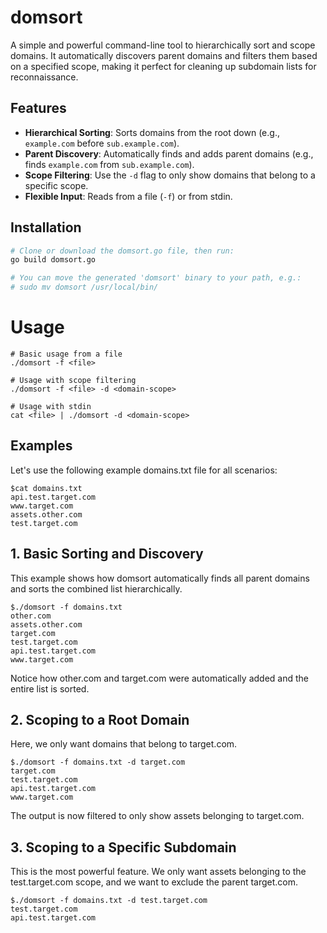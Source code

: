 # domsort

A simple and powerful command-line tool to hierarchically sort and scope domains. It automatically discovers parent domains and filters them based on a specified scope, making it perfect for cleaning up subdomain lists for reconnaissance.

## Features

* **Hierarchical Sorting**: Sorts domains from the root down (e.g., `example.com` before `sub.example.com`).
* **Parent Discovery**: Automatically finds and adds parent domains (e.g., finds `example.com` from `sub.example.com`).
* **Scope Filtering**: Use the `-d` flag to only show domains that belong to a specific scope.
* **Flexible Input**: Reads from a file (`-f`) or from stdin.

## Installation

```bash
# Clone or download the domsort.go file, then run:
go build domsort.go

# You can move the generated 'domsort' binary to your path, e.g.:
# sudo mv domsort /usr/local/bin/
```
# Usage
```
# Basic usage from a file
./domsort -f <file>

# Usage with scope filtering
./domsort -f <file> -d <domain-scope>

# Usage with stdin
cat <file> | ./domsort -d <domain-scope>
```

## Examples
Let's use the following example domains.txt file for all scenarios:
```
$cat domains.txt
api.test.target.com
www.target.com
assets.other.com
test.target.com
```
## 1. Basic Sorting and Discovery
This example shows how domsort automatically finds all parent domains and sorts the combined list hierarchically.

```
$./domsort -f domains.txt
other.com
assets.other.com
target.com
test.target.com
api.test.target.com
www.target.com
```
Notice how other.com and target.com were automatically added and the entire list is sorted.

## 2. Scoping to a Root Domain
Here, we only want domains that belong to target.com.
```
$./domsort -f domains.txt -d target.com
target.com
test.target.com
api.test.target.com
www.target.com
```
The output is now filtered to only show assets belonging to target.com.

## 3. Scoping to a Specific Subdomain
This is the most powerful feature. We only want assets belonging to the test.target.com scope, and we want to exclude the parent target.com.
```
$./domsort -f domains.txt -d test.target.com
test.target.com
api.test.target.com
```

